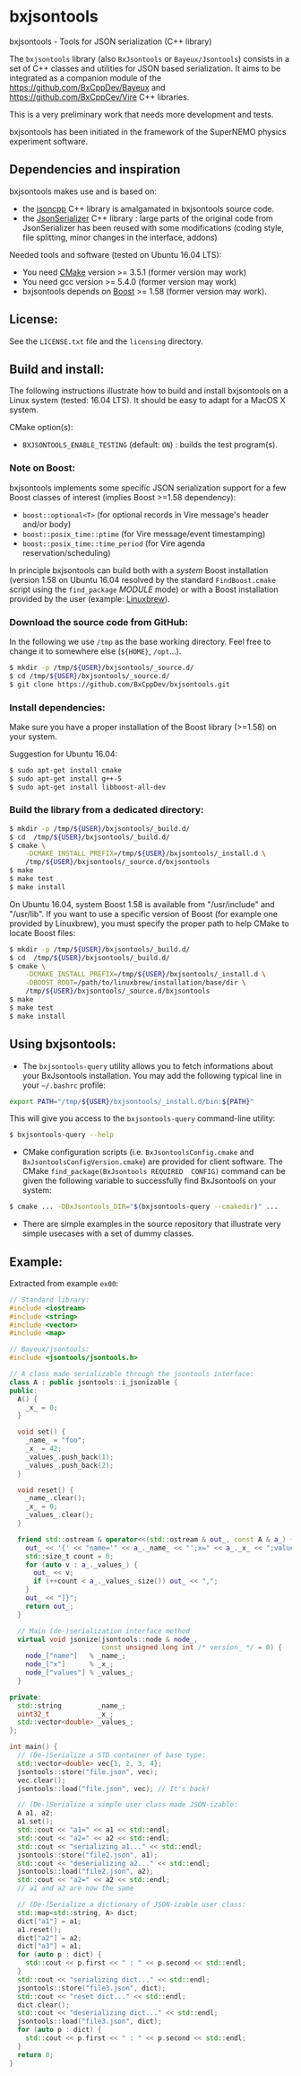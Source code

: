 # bxjsontools

bxjsontools - Tools for JSON serialization (C++ library)

The     ``bxjsontools``     library     (also   ``BxJsontools``     or
``Bayeux/Jsontools``) consists in  a set of C++  classes and utilities
for JSON based serialization.  It aims to be integrated as a companion
module  of the  https://github.com/BxCppDev/Bayeux and https://github.com/BxCppCev/Vire C++ libraries.

This is a very preliminary work that needs more development and tests.

bxjsontools  has been  initiated  in the  framework  of the  SuperNEMO
physics experiment software.


## Dependencies and inspiration

bxjsontools makes use and is based on:

* the   [jsoncpp](https://github.com/open-source-parsers/jsoncpp)  C++
  library is amalgamated in bxjsontools source code.
* the [JsonSerializer](https://github.com/SGSSGene/JsonSerializer) C++
    library : large parts of the original code from JsonSerializer has
    been reused with some modifications (coding style, file splitting,
    minor changes in the interface, addons)

Needed tools and software (tested on Ubuntu 16.04 LTS):
* You need [CMake](https://cmake.org/) version >= 3.5.1 (former version may work)
* You need gcc version >= 5.4.0 (former version may work)
* bxjsontools depends on [Boost](http://www.boost.org/) >= 1.58 (former version may work).

## License:

See the ``LICENSE.txt`` file and the ``licensing`` directory.


## Build and install:

The  following  instructions  illustrate  how  to  build  and  install
bxjsontools on a  Linux system (tested: 16.04 LTS).  It should be
easy to adapt for a MacOS X system.

CMake option(s):

* ``BXJSONTOOLS_ENABLE_TESTING`` (default: ``ON``) : builds the test program(s).

### Note on Boost:

bxjsontools implements some specific  JSON serialization support for a
few Boost classes of interest (implies Boost >=1.58 dependency):

* ``boost::optional<T>`` (for optional records in Vire message's header and/or body)
* ``boost::posix_time::ptime`` (for Vire message/event timestamping)
* ``boost::posix_time::time_period`` (for Vire agenda reservation/scheduling)

In  principle  bxjsontools   can  build  both  with   a  *system*  Boost
installation (version  1.58 on Ubuntu  16.04 resolved by  the standard
``FindBoost.cmake`` script  using the ``find_package``  *MODULE* mode)
or with a  Boost installation provided by the user (example: [Linuxbrew](http://linuxbrew.sh/)).

### Download the source code from GitHub:

In the following we use ``/tmp`` as the base working directory. Feel free to change it to
somewhere else (``${HOME}``, ``/opt``...).

```sh
$ mkdir -p /tmp/${USER}/bxjsontools/_source.d/
$ cd /tmp/${USER}/bxjsontools/_source.d/
$ git clone https://github.com/BxCppDev/bxjsontools.git
```

### Install dependencies:

Make sure you have a proper installation of the Boost library (>=1.58)
on your system.

Suggestion for Ubuntu 16.04:
```sh
$ sudo apt-get install cmake
$ sudo apt-get install g++-5
$ sudo apt-get install libboost-all-dev
```

### Build the library from a dedicated directory:

```sh
$ mkdir -p /tmp/${USER}/bxjsontools/_build.d/
$ cd  /tmp/${USER}/bxjsontools/_build.d/
$ cmake \
    -DCMAKE_INSTALL_PREFIX=/tmp/${USER}/bxjsontools/_install.d \
    /tmp/${USER}/bxjsontools/_source.d/bxjsontools
$ make
$ make test
$ make install
```

On Ubuntu  16.04, system Boost  1.58 is available  from "/usr/include"
and "/usr/lib".  If  you want to use a specific  version of Boost (for
example one provided  by Linuxbrew), you must specify  the proper path
to help CMake to locate Boost files:

```sh
$ mkdir -p /tmp/${USER}/bxjsontools/_build.d/
$ cd  /tmp/${USER}/bxjsontools/_build.d/
$ cmake \
    -DCMAKE_INSTALL_PREFIX=/tmp/${USER}/bxjsontools/_install.d \
    -DBOOST_ROOT=/path/to/linuxbrew/installation/base/dir \
    /tmp/${USER}/bxjsontools/_source.d/bxjsontools
$ make
$ make test
$ make install
```


## Using bxjsontools:

* The ``bxjsontools-query``  utility allows you to  fetch informations
  about  your  BxJsontools installation.  You  may  add the  following
  typical line in your ``~/.bashrc`` profile:

```sh
export PATH="/tmp/${USER}/bxjsontools/_install.d/bin:${PATH}"
```

This will  give you  access to the  ``bxjsontools-query`` command-line
utility:

```sh
$ bxjsontools-query --help
```

* CMake  configuration scripts  (i.e. ``BxJsontoolsConfig.cmake``  and
  ``BxJsontoolsConfigVersion.cmake``)   are    provided   for   client
  software.  The CMake  ``find_package(BxJsontools REQUIRED  CONFIG)``
  command can be given the  following variable to successfully find
  BxJsontools on your system:

```sh
$ cmake ... -DBxJsontools_DIR="$(bxjsontools-query --cmakedir)" ...
```

* There are  simple examples in the source repository that illustrate  very simple
  usecases with a set of dummy classes.

## Example:

Extracted from example ``ex00``:

```c++
// Standard library:
#include <iostream>
#include <string>
#include <vector>
#include <map>

// Bayeux/jsontools:
#include <jsontools/jsontools.h>

// A class made serializable through the jsontools interface:
class A : public jsontools::i_jsonizable {
public:
  A() {
    _x_ = 0;
  }

  void set() {
    _name_ = "foo";
    _x_ = 42;
    _values_.push_back(1);
    _values_.push_back(2);
  }

  void reset() {
    _name_.clear();
    _x_ = 0;
    _values_.clear();
  }

  friend std::ostream & operator<<(std::ostream & out_, const A & a_) {
    out_ << '{' << "name='" << a_._name_ << "';x=" << a_._x_ << ";values=[";
    std::size_t count = 0;
    for (auto v : a_._values_) {
      out_ << v;
      if (++count < a_._values_.size()) out_ << ",";
    }
    out_ << "]}";
    return out_;
  }

  // Main (de-)serialization interface method
  virtual void jsonize(jsontools::node & node_,
                       const unsigned long int /* version_ */ = 0) {
    node_["name"]   % _name_;
    node_["x"]      % _x_;
    node_["values"] % _values_;
  }

private:
  std::string         _name_;
  uint32_t            _x_;
  std::vector<double> _values_;
};

int main() {
  // (De-)Serialize a STD container of base type:
  std::vector<double> vec{1, 2, 3, 4};
  jsontools::store("file.json", vec);
  vec.clear();
  jsontools::load("file.json", vec); // It's back!

  // (De-)Serialize a simple user class made JSON-izable:
  A a1, a2;
  a1.set();
  std::cout << "a1=" << a1 << std::endl;
  std::cout << "a2=" << a2 << std::endl;
  std::cout << "serializing a1..." << std::endl;
  jsontools::store("file2.json", a1);
  std::cout << "deserializing a2..." << std::endl;
  jsontools::load("file2.json", a2);
  std::cout << "a2=" << a2 << std::endl;
  // a1 and a2 are now the same

  // (De-)Serialize a dictionary of JSON-izable user class:
  std::map<std::string, A> dict;
  dict["a1"] = a1;
  a1.reset();
  dict["a2"] = a2;
  dict["a3"] = a1;
  for (auto p : dict) {
    std::cout << p.first << " : " << p.second << std::endl;
  }
  std::cout << "serializing dict..." << std::endl;
  jsontools::store("file3.json", dict);
  std::cout << "reset dict..." << std::endl;
  dict.clear();
  std::cout << "deserializing dict..." << std::endl;
  jsontools::load("file3.json", dict);
  for (auto p : dict) {
    std::cout << p.first << " : " << p.second << std::endl;
  }
  return 0;
}
```
